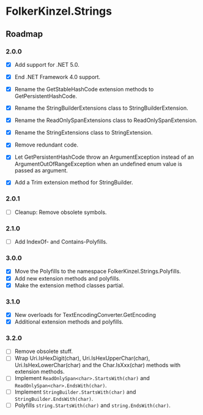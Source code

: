 ﻿# FolkerKinzel.Strings

## Roadmap

### 2.0.0
- [x] Add support for .NET 5.0.
    
- [x] End .NET Framework 4.0 support.

- [x] Rename the GetStableHashCode extension methods to GetPersistentHashCode.

- [x] Rename the StringBuilderExtensions class to StringBuilderExtension.

- [x] Rename the ReadOnlySpanExtensions class to ReadOnlySpanExtension.

- [x] Rename the StringExtensions class to StringExtension.

- [x] Remove redundant code.

- [x] Let GetPersistentHashCode throw an ArgumentException instead of an ArgumentOutOfRangeException 
when an undefined enum value is passed as argument.

- [x] Add a Trim extension method for StringBuilder.

### 2.0.1
- [ ] Cleanup: Remove obsolete symbols.

### 2.1.0
- [ ] Add IndexOf- and Contains-Polyfills. 

### 3.0.0
- [x] Move the Polyfills to the namespace FolkerKinzel.Strings.Polyfills.
- [x] Add new extension methods and polyfills.
- [x] Make the extension method classes partial.

### 3.1.0
- [x] New overloads for TextEncodingConverter.GetEncoding
- [x] Additional extension methods and polyfills.

### 3.2.0
- [ ] Remove obsolete stuff.
- [ ] Wrap Uri.IsHexDigit(char), Uri.IsHexUpperChar(char), Uri.IsHexLowerChar(char) and the Char.IsXxx(char) methods with extension methods.
- [ ] Implement `ReadOnlySpan<char>.StartsWith(char)` and `ReadOnlySpan<char>.EndsWith(char)`.
- [ ] Implement `StringBuilder.StartsWith(char)` and `StringBuilder.EndsWith(char)`.
- [ ] Polyfills `string.StartsWith(char)` and `string.EndsWith(char)`.
